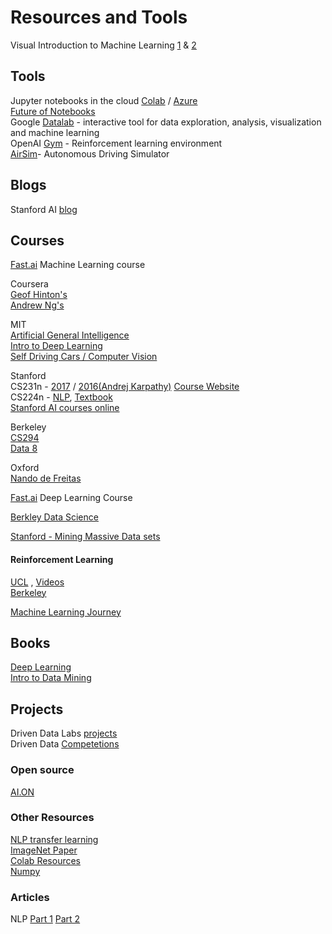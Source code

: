 # Resources and Tools

Visual Introduction to Machine Learning [1](http://www.r2d3.us/visual-intro-to-machine-learning-part-1/) & [2](http://www.r2d3.us/visual-intro-to-machine-learning-part-2)

## Tools
Jupyter notebooks in the cloud [Colab](colab.research.google.com) / [Azure](https://notebooks.azure.com) \
[Future of Notebooks](http://willcrichton.net/notes/lessons-from-jupytercon/) \
Google [Datalab](https://cloud.google.com/datalab/) - interactive tool for data exploration, analysis, visualization and machine learning \
OpenAI [Gym](http://gym.openai.com) - Reinforcement learning environment \
[AirSim](https://github.com/Microsoft/AutonomousDrivingCookbook/tree/master/AirSimE2EDeepLearning)- Autonomous Driving Simulator

## Blogs
Stanford AI [blog](http://ai.stanford.edu/blog/)

## Courses

[Fast.ai](http://course18.fast.ai/ml) Machine Learning course

Coursera \
[Geof Hinton's](https://www.coursera.org/learn/neural-networks) \
[Andrew Ng's](https://www.coursera.org/learn/machine-learning/)

MIT \
[Artificial General Intelligence](https://agi.mit.edu/) \
[Intro to Deep Learning](http://introtodeeplearning.com/) \
[Self Driving Cars / Computer Vision](https://selfdrivingcars.mit.edu/)

Stanford \
CS231n - [2017](https://www.youtube.com/playlist?list=PL3FW7Lu3i5JvHM8ljYj-zLfQRF3EO8sYv) / [2016(Andrej Karpathy)](https://www.youtube.com/watch?v=NfnWJUyUJYU&list=PLkt2uSq6rBVctENoVBg1TpCC7OQi31AlC) [Course Website](http://cs231n.github.io/) \
CS224n - [NLP](https://web.stanford.edu/~jurafsky/slp3), [Textbook](https://web.stanford.edu/~jurafsky/slp3/) \
[Stanford AI courses online](https://ai.stanford.edu/courses/)

Berkeley \
[CS294](http://rail.eecs.berkeley.edu/deeprlcourse/) \
[Data 8](http://data8.org/)

Oxford \
[Nando de Freitas](https://www.cs.ox.ac.uk/people/nando.defreitas/machinelearning/)

[Fast.ai](http://course.fast.ai/index.html) Deep Learning Course

[Berkley Data Science](https://www.textbook.ds100.org)  

[Stanford - Mining Massive Data sets](http://web.stanford.edu/class/cs246/)  
#### Reinforcement Learning
[UCL](http://www0.cs.ucl.ac.uk/staff/D.Silver/web/Teaching.html) , [Videos](https://www.youtube.com/watch?v=2pWv7GOvuf0) \
[Berkeley](https://www.youtube.com/watch?v=qaMdN6LS9rA&list=PLAdk-EyP1ND8MqJEJnSvaoUShrAWYe51U)

[Machine Learning Journey](https://github.com/vgutta/ML/tree/master/Machine%20Learning%20Journey)

## Books
[Deep Learning](http://www.deeplearningbook.org/) \
[Intro to Data Mining](https://www-users.cs.umn.edu/~kumar001/dmbook/index.php)


## Projects
Driven Data Labs [projects](http://drivendata.co/projects.html) \
Driven Data [Competetions](https://www.drivendata.org/competitions)

### Open source
[AI.ON](https://ai-on.org/)

### Other Resources
[NLP transfer learning](http://nlp.fast.ai) \
[ImageNet Paper](http://papers.nips.cc/paper/4824-imagenet-classification-with-deep-convolutional-neural-networks.pdf) \
[Colab Resources](https://medium.com/deep-learning-turkey/google-colab-free-gpu-tutorial-e113627b9f5d) \
[Numpy](http://cs231n.github.io/python-numpy-tutorial/)

### Articles
NLP [Part 1](https://medium.com/@ageitgey/natural-language-processing-is-fun-9a0bff37854e) [Part 2](https://medium.com/@ageitgey/text-classification-is-your-new-secret-weapon-7ca4fad15788)
